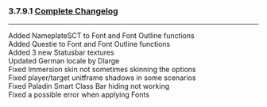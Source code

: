 ### 3.7.9.1 [Complete Changelog](https://github.com/eltreum0/eltruism/blob/main/Changelog.md)
___
Added NameplateSCT to Font and Font Outline functions\
Added Questie to Font and Font Outline functions\
Added 3 new Statusbar textures\
Updated German locale by Dlarge\
Fixed Immersion skin not sometimes skinning the options\
Fixed player/target unitframe shadows in some scenarios\
Fixed Paladin Smart Class Bar hiding not working\
Fixed a possible error when applying Fonts
